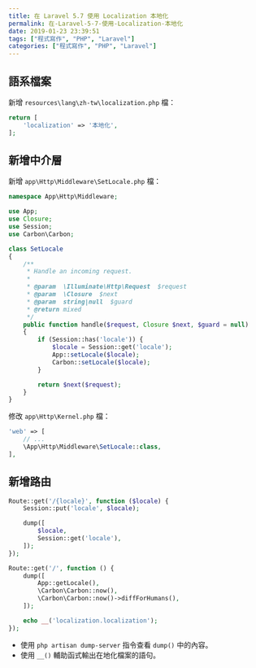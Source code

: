 ```yaml
---
title: 在 Laravel 5.7 使用 Localization 本地化
permalink: 在-Laravel-5-7-使用-Localization-本地化
date: 2019-01-23 23:39:51
tags: ["程式寫作", "PHP", "Laravel"]
categories: ["程式寫作", "PHP", "Laravel"]
---
```


## 語系檔案

新增 `resources\lang\zh-tw\localization.php` 檔：

```PHP
return [
    'localization' => '本地化',
];
```

## 新增中介層

新增 `app\Http\Middleware\SetLocale.php` 檔：

```PHP
namespace App\Http\Middleware;

use App;
use Closure;
use Session;
use Carbon\Carbon;

class SetLocale
{
    /**
     * Handle an incoming request.
     *
     * @param  \Illuminate\Http\Request  $request
     * @param  \Closure  $next
     * @param  string|null  $guard
     * @return mixed
     */
    public function handle($request, Closure $next, $guard = null)
    {
        if (Session::has('locale')) {
            $locale = Session::get('locale');
            App::setLocale($locale);
            Carbon::setLocale($locale);
        }

        return $next($request);
    }
}
```

修改 `app\Http\Kernel.php` 檔：

```PHP
'web' => [
    // ...
    \App\Http\Middleware\SetLocale::class,
],
```

## 新增路由

```PHP
Route::get('/{locale}', function ($locale) {
    Session::put('locale', $locale);

    dump([
        $locale,
        Session::get('locale'),
    ]);
});

Route::get('/', function () {
    dump([
        App::getLocale(),
        \Carbon\Carbon::now(),
        \Carbon\Carbon::now()->diffForHumans(),
    ]);

    echo __('localization.localization');
});
```

- 使用 `php artisan dump-server` 指令查看 `dump()` 中的內容。
- 使用 `__()` 輔助函式輸出在地化檔案的語句。

